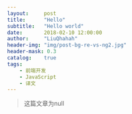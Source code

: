 ```yaml
---
layout:     post
title:      "Hello"
subtitle:   "Hello world"
date:       2018-02-10 12:00:00
author:     "LiuQhahah"
header-img: "img/post-bg-re-vs-ng2.jpg"
header-mask: 0.3
catalog:    true
tags:
    - 前端开发
    - JavaScript
    - 译文
---
```


> 这篇文章为null
